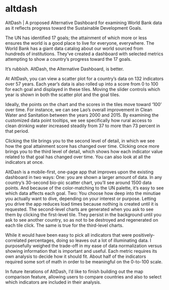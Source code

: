 # altdash
AltDash | A proposed Alternative Dashboard for examining World Bank data as it reflects progress toward the 
Sustainable Development Goals.

The UN has identified 17 goals; the attainment of which more or less ensures the world is a good place to live for everyone,
everywhere. The World Bank has a giant data catalog about our world sourced from hundreds of institutions. They’ve created a
dashboard with selected metrics attempting to show a country’s progress toward the 17 goals.

It’s rubbish. AltDash, the Alternative Dashboard, is better.

At AltDash, you can view a scatter plot for a country’s data on 132 indicators over 57 years. Each year’s data is also rolled up
into a score from 0 to 100 for each goal and displayed in these tiles. Moving the slider controls which year is shown in both the
scatter plot and the goal tiles.

Ideally, the points on the chart and the scores in the tiles move toward ‘100’ over time. For instance, we can see Lao’s overall
improvement in Clean Water and Sanitation between the years 2000 and 2015. By examining the customized data point tooltips, we see
specifically how rural access to clean drinking water increased steadily from 37 to more than 73 percent in that period.

Clicking the tile brings you to the second level of detail, in which we see how the goal attainment score has changed over time.
Clicking once more brings you to the third level of detail, which shows how each indicator value related to that goal has changed
over time. You can also look at all the indicators at once.

AltDash is a mobile-first, one-page app that improves upon the existing dashboard in two ways:
One: you are shown a larger amount of data. In any country’s 30-second bio-pic scatter chart, you’ll see around 1500 data points.
And because of the color-matching to the UN palette, it’s easy to see which data affects each goal. 
Two: You choose how deep into the minutiae you actually want to dive, depending on your interest or purpose. Letting you drive the
app reduces load times because nothing is created until it is requested. The second-level charts are generated when you ask to see
them by clicking the first-level tile. They persist in the background until you ask to see another country, so as not to be
destroyed and regenerated on each tile click. The same is true for the third-level charts.

While it would have been easy to pick all indicators that were positively-correlated percentages, doing so leaves out a lot of
illuminating data. I purposefully weighed the trade-off in my ease of data normalization versus showing information that is
important and useful. Each metric requires its own analysis to decide how it should fit. About half of the indicators required
some sort of math in order to be meaningful on the 0-to-100 scale.

In future iterations of AltDash, I’d like to finish building out the map comparison feature, allowing users to compare countries
and also to select which indicators are included in their analysis.



